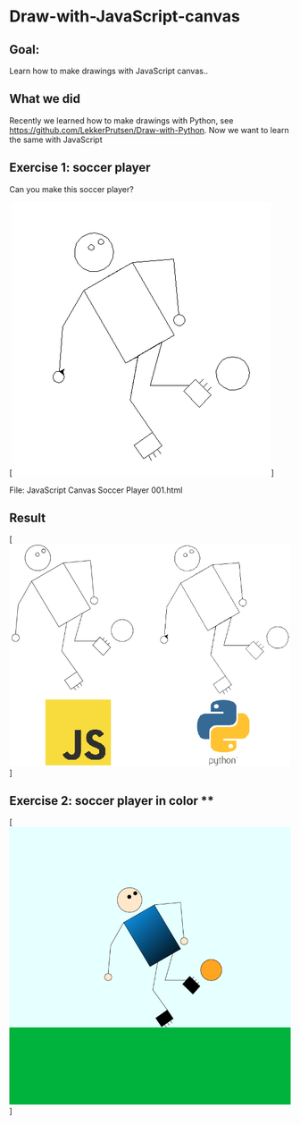 # Draw-with-JavaScript-canvas

## Goal: ##
Learn how to make drawings with JavaScript canvas.. 


## What we did ##
Recently we learned how to make drawings with Python, see https://github.com/LekkerPrutsen/Draw-with-Python. Now we want to learn the same with JavaScript


## Exercise 1: soccer player ##
Can you make this soccer player?

[!["Soccer player"](https://github.com/LekkerPrutsen/Draw-with-Python/blob/master/images/Soccer_player.png)]

File: JavaScript Canvas Soccer Player 001.html

## Result ##
[!["JavaScript vs Python"](https://github.com/LekkerPrutsen/Draw-with-JavaScript-canvas/blob/master/images/Soccer_Player_JavaScript_vs_Python.png)]

## Exercise 2: soccer player in color **
[!["Soccer Player in Color"](https://github.com/LekkerPrutsen/Draw-with-JavaScript-canvas/blob/master/images/Soccer_Player_JavaScript_Color.png)]
